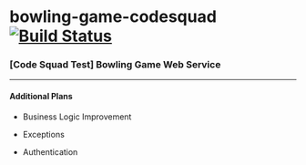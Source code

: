 # bowling-game-codesquad [![Build Status](https://travis-ci.org/brainbackdoor/bowling-game-codesquad.svg)](https://travis-ci.org/brainbackdoor/bowling-game-codesquad)


### [Code Squad Test] Bowling Game Web Service

---

#### Additional Plans

- Business Logic Improvement

- Exceptions

- Authentication 


